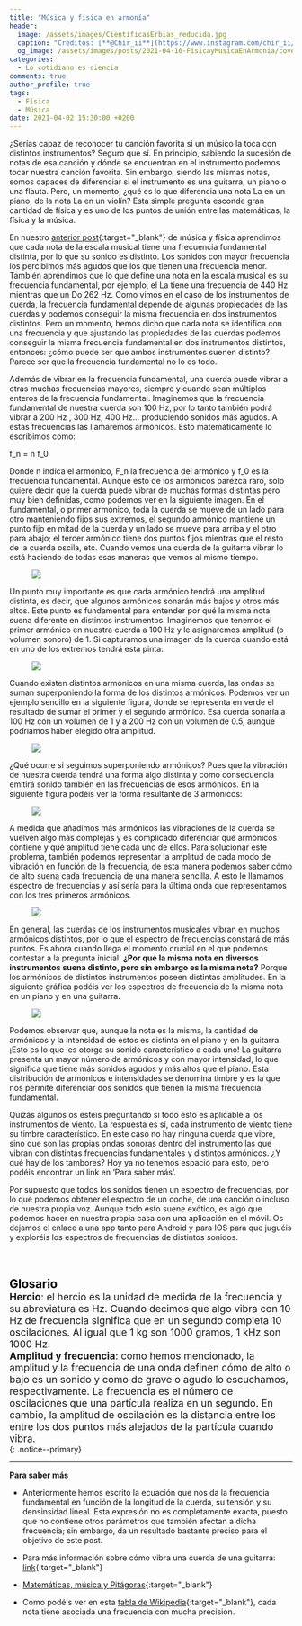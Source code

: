 ```yaml
---
title: "Música y física en armonía"
header:
  image: /assets/images/CientificasErbias_reducida.jpg
  caption: "Créditos: [**@Chir_ii**](https://www.instagram.com/chir_ii/?hl=en)"
  og_image: /assets/images/posts/2021-04-16-FisicayMusicaEnArmonia/cover.jpg 
categories:
  - Lo cotidiano es ciencia
comments: true
author_profile: true
tags:
  - Física
  - Música
date: 2021-04-02 15:30:00 +0200
--- 
```


¿Serías capaz de reconocer tu canción favorita si un músico la toca con distintos instrumentos? Seguro que sí. En principio, sabiendo la sucesión de notas de esa canción y dónde se encuentran en el instrumento podemos tocar nuestra canción favorita. Sin embargo, siendo las mismas notas, somos capaces de diferenciar si el instrumento es una guitarra, un piano o una flauta. Pero, un momento, ¿qué es lo que diferencia una nota La en un piano, de la nota La en un violín? Esta simple pregunta esconde gran cantidad de física y es uno de los puntos de unión entre las matemáticas, la física y la música.

En nuestro [anterior post](https://cientificaserbias.github.io/blog/lo%20cotidiano%20es%20ciencia/MusicaYFisicaDandoLaNota/){:target="_blank"} de música y física aprendimos que cada nota de la escala musical tiene una frecuencia fundamental distinta, por lo que su sonido es distinto. Los sonidos con mayor frecuencia los percibimos más agudos que los que tienen una frecuencia menor. También aprendimos que lo que define una nota en la escala musical es su frecuencia fundamental, por ejemplo, el La tiene una frecuencia de 440 Hz mientras que un Do 262 Hz. Como vimos en el caso de los instrumentos de cuerda, la frecuencia fundamental depende de algunas propiedades de las cuerdas y podemos conseguir la misma frecuencia en dos instrumentos distintos. Pero un momento, hemos dicho que cada nota se identifica con una frecuencia y que ajustando las propiedades de las cuerdas podemos conseguir la misma frecuencia fundamental en dos instrumentos distintos, entonces: ¿cómo puede ser que ambos instrumentos suenen distinto? Parece ser que la frecuencia fundamental no lo es todo.

Además de vibrar en la frecuencia fundamental, una cuerda puede vibrar a otras muchas frecuencias mayores, siempre y cuando sean múltiplos enteros de la frecuencia fundamental. Imaginemos que la frecuencia fundamental de nuestra cuerda son 100 Hz, por lo tanto también podrá vibrar a 200 Hz , 300 Hz, 400 Hz… produciendo sonidos más agudos. A estas frecuencias las llamaremos armónicos. Esto matemáticamente lo escribimos como:

f_n = n f_0

Donde n indica el armónico, F_n la frecuencia del armónico y f_0 es la frecuencia fundamental. Aunque esto de los armónicos parezca raro, solo quiere decir que la cuerda puede vibrar de muchas formas distintas pero muy bien definidas, como podemos ver en la siguiente imagen. En el fundamental, o primer armónico, toda la cuerda se mueve de un lado para otro manteniendo fijos sus extremos, el segundo armónico mantiene un punto fijo en mitad de la cuerda y un lado se mueve para arriba y el otro para abajo; el tercer armónico tiene dos puntos fijos mientras que el resto de la cuerda oscila, etc. Cuando vemos una cuerda de la guitarra vibrar lo está haciendo de todas esas maneras que vemos al mismo tiempo.

<figure>
	<img src="{{ site.url }}{{ site.baseurl }}/assets/images/posts/2021-04-16-FisicayMusicaEnArmonia/Arm_wiki.png"/>
</figure>


Un punto muy importante es que cada armónico tendrá una amplitud distinta, es decir, que algunos armónicos sonarán más bajos y otros más altos. Este punto es fundamental para entender por qué la misma nota suena diferente en distintos instrumentos. Imaginemos que tenemos el primer armónico en nuestra cuerda a 100 Hz y le asignaremos amplitud (o volumen sonoro) de 1. Si capturamos una imagen de la cuerda cuando está en uno de los extremos tendrá esta pinta:

<figure>
	<img src="{{ site.url }}{{ site.baseurl }}/assets/images/posts/2021-04-16-FisicayMusicaEnArmonia/Fundamental.jpg"/>
</figure>

Cuando existen distintos armónicos en una misma cuerda, las ondas se suman superponiendo la forma de los distintos armónicos. Podemos ver un ejemplo sencillo en la siguiente figura, donde se representa en verde el resultado de sumar el primer y el segundo armónico. Esa cuerda sonaría a 100 Hz con un volumen de 1 y a 200 Hz con un volumen de 0.5, aunque podríamos haber elegido otra amplitud.

<figure>
	<img src="{{ site.url }}{{ site.baseurl }}/assets/images/posts/2021-04-16-FisicayMusicaEnArmonia/Armonicos1.jpg"/>
</figure>

¿Qué ocurre si seguimos superponiendo armónicos? Pues que la vibración de nuestra cuerda tendrá una forma algo distinta y como consecuencia emitirá sonido también en las frecuencias de esos armónicos. En la siguiente figura podéis ver la forma resultante de 3 armónicos:

<figure>
	<img src="{{ site.url }}{{ site.baseurl }}/assets/images/posts/2021-04-16-FisicayMusicaEnArmonia/Armonicos2.jpg"/>
</figure>

A medida que añadimos más armónicos las vibraciones de la cuerda se vuelven algo más complejas y es complicado diferenciar qué armónicos contiene y qué amplitud tiene cada uno de ellos. Para solucionar este problema, también podemos representar la amplitud de cada modo de vibración en función de la frecuencia, de esta manera podemos saber cómo de alto suena cada frecuencia de una manera sencilla. A esto le llamamos espectro de frecuencias y así sería para la última onda que representamos con los tres primeros armónicos.

<figure>
	<img src="{{ site.url }}{{ site.baseurl }}/assets/images/posts/2021-04-16-FisicayMusicaEnArmonia/Espectro.jpg"/>
</figure>

En general, las cuerdas de los instrumentos musicales vibran en muchos armónicos distintos, por lo que el espectro de frecuencias constará de más puntos. Es ahora cuando llega el momento crucial en el que podemos contestar a la pregunta inicial: **¿Por qué la misma nota en diversos instrumentos suena distinto, pero sin embargo es la misma nota?** Porque los armónicos de distintos instrumentos poseen distintas amplitudes. En la siguiente gráfica podéis ver los espectros de frecuencia de la misma nota en un piano y en una guitarra.

<figure>
	<img src="{{ site.url }}{{ site.baseurl }}/assets/images/posts/2021-04-16-FisicayMusicaEnArmonia/Piano_Guitarra.jpg"/>
</figure>

Podemos observar que, aunque la nota es la misma, la cantidad de armónicos y la intensidad de estos es distinta en el piano y en la guitarra. ¡Esto es lo que les otorga su sonido característico a cada uno! La guitarra presenta un mayor número de armónicos y con mayor intensidad, lo que significa que tiene más sonidos agudos y más altos que el piano. Esta distribución de armónicos e intensidades se denomina timbre y es la que nos permite diferenciar dos sonidos que tienen la misma frecuencia fundamental.

Quizás algunos os estéis preguntando si todo esto es aplicable a los instrumentos de viento. La respuesta es sí, cada instrumento de viento tiene su timbre característico. En este caso no hay ninguna cuerda que vibre, sino que son las propias ondas sonoras dentro del instrumento las que vibran con distintas frecuencias fundamentales y distintos armónicos. ¿Y qué hay de los tambores? Hoy ya no tenemos espacio para esto, pero podéis encontrar un link en ‘Para saber más’.

Por supuesto que todos los sonidos tienen un espectro de frecuencias, por lo que podemos obtener el espectro de un coche, de una canción o incluso de nuestra propia voz. Aunque todo esto suene exótico, es algo que podemos hacer en nuestra propia casa con una aplicación en el móvil. Os dejamos el enlace a una app tanto para Android y para IOS para que juguéis y exploréis los espectros de frecuencias de distintos sonidos.

&nbsp;  
&nbsp;

<span style="font-size:1.5em"><a id="target" style= "color:black"><b>Glosario</b></a></span>
&nbsp;   
<span style="font-size:1.25em">
**Hercio**: el hercio es la unidad de medida de la frecuencia y su abreviatura es Hz. Cuando decimos que algo vibra con 10 Hz de frecuencia significa que en un segundo completa 10 oscilaciones. Al igual que 1 kg son 1000 gramos, 1 kHz son 1000 Hz.
<br>
**Amplitud y frecuencia**: como hemos mencionado, la amplitud y la frecuencia de una onda definen cómo de alto o bajo es un sonido y como de grave o agudo lo escuchamos, respectivamente. La frecuencia es el número de oscilaciones que una partícula realiza en un segundo. En cambio, la amplitud de oscilación es la distancia entre los entre los dos puntos más alejados de la partícula cuando vibra.  <br>
</span>
{: .notice--primary}   

---
**Para saber más**
* Anteriormente hemos escrito la ecuación que nos da la frecuencia fundamental en función de la longitud de la cuerda, su tensión y su densinsidad lineal. Esta expresión no es completamente exacta, puesto que no contiene otros parámetros que también afectan a dicha frecuencia; sin embargo, da un resultado bastante preciso para el objetivo de este post. 

* Para más información sobre cómo vibra una cuerda de una guitarra: [link](http://citharaworld.blogspot.com/2017/03/ecuacion-para-una-cuerda-de-guitarra.html){:target="_blank"}

* [Matemáticas, música y Pitágoras](https://www.palermo.edu/ingenieria/downloads/CyT6/6CyT%2003.pdf){:target="_blank"}

* Como podéis ver en esta [tabla de Wikipedia](https://es.wikipedia.org/wiki/Frecuencias_de_afinaci%C3%B3n_del_piano){:target="_blank"}, cada nota tiene asociada una frecuencia con mucha precisión.
